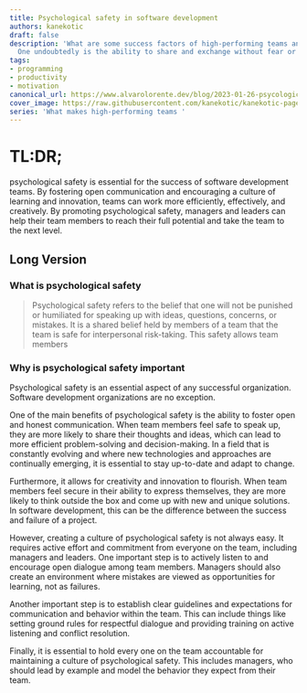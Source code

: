 ```yaml
---
title: Psychological safety in software development
authors: kanekotic
draft: false
description: 'What are some success factors of high-performing teams and organizations?
  One undoubtedly is the ability to share and exchange without fear or shame '
tags:
- programming
- productivity
- motivation
canonical_url: https://www.alvarolorente.dev/blog/2023-01-26-psycological-safety-in-software-developmente
cover_image: https://raw.githubusercontent.com/kanekotic/kanekotic-page/main/static/img/blog/unnamed-1.jpg
series: 'What makes high-performing teams '
---
```


# TL:DR;

psychological safety is essential for the success of software development teams. By fostering open communication and encouraging a culture of learning and innovation, teams can work more efficiently, effectively, and creatively. By promoting psychological safety, managers and leaders can help their team members to reach their full potential and take the team to the next level.

## Long Version

### What is psychological safety

> Psychological safety refers to the belief that one will not be punished or humiliated for speaking up with ideas, questions, concerns, or mistakes. It is a shared belief held by members of a team that the team is safe for interpersonal risk-taking. This safety allows team members

### Why is psychological safety important

Psychological safety is an essential aspect of any successful organization. Software development organizations are no exception.

One of the main benefits of psychological safety is the ability to foster open and honest communication. When team members feel safe to speak up, they are more likely to share their thoughts and ideas, which can lead to more efficient problem-solving and decision-making. In a field that is constantly evolving and where new technologies and approaches are continually emerging, it is essential to stay up-to-date and adapt to change.

Furthermore, it allows for creativity and innovation to flourish. When team members feel secure in their ability to express themselves, they are more likely to think outside the box and come up with new and unique solutions. In software development, this can be the difference between the success and failure of a project.

However, creating a culture of psychological safety is not always easy. It requires active effort and commitment from everyone on the team, including managers and leaders. One important step is to actively listen to and encourage open dialogue among team members. Managers should also create an environment where mistakes are viewed as opportunities for learning, not as failures.

Another important step is to establish clear guidelines and expectations for communication and behavior within the team. This can include things like setting ground rules for respectful dialogue and providing training on active listening and conflict resolution.

Finally, it is essential to hold every one on the team accountable for maintaining a culture of psychological safety. This includes managers, who should lead by example and model the behavior they expect from their team.